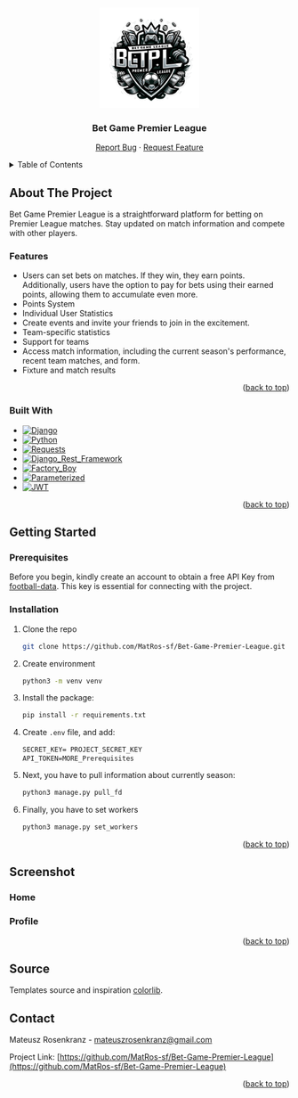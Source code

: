 <a name="readme-top"></a>

<!-- PROJECT LOGO -->
<br />
<div align="center">
  <a href="https://github.com/MatRos-sf/Bet-Game-Premier-League">
    <img src="https://github.com/MatRos-sf/Bet-Game-Premier-League/blob/main/BetGame_PremierLeague/media/website_img/logo.png" alt="Logo" width="180" height="180">
  </a>

<h3 align="center">Bet Game Premier League</h3>

  <p align="center">
    <a href="https://github.com/MatRos-sf/Bet-Game-Premier-League/issues">Report Bug</a>
    ·
    <a href="https://github.com/MatRos-sf/Bet-Game-Premier-League/issues">Request Feature</a>
  </p>
</div>



<!-- TABLE OF CONTENTS -->
<details>
  <summary>Table of Contents</summary>
  <ol>
    <li>
      <a href="#about-the-project">About The Project</a>
      <ul>
        <li><a href="#features">Features</a></li>
        <li><a href="#built-with">Built With</a></li>
      </ul>
    </li>
    <li>
      <a href="#getting-started">Getting Started</a>
      <ul>
        <li><a href="#prerequisites">Prerequisites</a></li>
        <li><a href="#installation">Installation</a></li>
      </ul>
    </li>
    <li><a href="#screenshot">Screenshot</a></li>
    <li><a href="#source">Source</a></li>
    <li><a href="#contact">Contact</a></li>
  </ol>
</details>



<!-- ABOUT THE PROJECT -->
## About The Project

Bet Game Premier League is a straightforward platform for betting on Premier League matches. Stay updated on match information and compete with other players.
### Features
* Users can set bets on matches. If they win, they earn points. Additionally, users have the option to pay for bets using their earned points, allowing them to accumulate even more.
* Points System
* Individual User Statistics
* Create events and invite your friends to join in the excitement.
* Team-specific statistics
* Support for teams
* Access match information, including the current season's performance, recent team matches, and form.
* Fixture and match results


<p align="right">(<a href="#readme-top">back to top</a>)</p>



### Built With

* [![Django][Django]][Django-url]
* [![Python][Python]][Python-url]
* [![Requests][Requests]][Requests-url]
* [![Django_Rest_Framework][Django_Rest_Framework]][Django_Rest_Framework-url]
* [![Factory_Boy][Factory_Boy]][Factory_Boy-url]
* [![Parameterized][Parameterized]][Parameterized-url]
* [![JWT][JWT]][JWT-url]


<p align="right">(<a href="#readme-top">back to top</a>)</p>



<!-- GETTING STARTED -->
## Getting Started
### Prerequisites
Before you begin, kindly create an account to obtain a free API Key from [football-data](https://www.football-data.org/).
This key is essential for connecting with the project.

### Installation
1. Clone the repo
   ```sh
   git clone https://github.com/MatRos-sf/Bet-Game-Premier-League.git
   ```
2. Create environment
   ```sh
   python3 -m venv venv
   ```
3. Install the package:
   ```sh
   pip install -r requirements.txt
   ```
4. Create `.env` file, and add:
    ```text
    SECRET_KEY= PROJECT_SECRET_KEY
    API_TOKEN=MORE_Prerequisites
    ```
5. Next, you have to pull information about currently season:
    ```sh
    python3 manage.py pull_fd
    ```
6. Finally, you have to set workers
    ```sh
    python3 manage.py set_workers
   ```


<p align="right">(<a href="#readme-top">back to top</a>)</p>



<!-- USAGE EXAMPLES -->
## Screenshot

### Home
### Profile

<p align="right">(<a href="#readme-top">back to top</a>)</p>

<!-- More Information -->
## Source
Templates source and inspiration [colorlib](https://colorlib.com).


<!-- CONTACT -->
## Contact

Mateusz Rosenkranz - mateuszrosenkranz@gmail.com

Project Link: [https://github.com/MatRos-sf/Bet-Game-Premier-League](https://github.com/MatRos-sf/Bet-Game-Premier-League)

<p align="right">(<a href="#readme-top">back to top</a>)</p>


<!-- MARKDOWN LINKS & IMAGES -->
<!-- https://www.markdownguide.org/basic-syntax/#reference-style-links -->
[Django]: https://img.shields.io/badge/Django-3.2-092E20?style=for-the-badge&logo=django
[Django-url]: https://www.djangoproject.com/
[Python]: https://img.shields.io/badge/Python-3.10-3776AB?style=for-the-badge&logo=python
[Python-url]: https://www.python.org/
[Requests]: https://img.shields.io/badge/Requests-2.26.0-008080?style=for-the-badge&logo=requests
[Requests-url]: https://docs.python-requests.org/en/latest/
[Django_Rest_Framework]: https://img.shields.io/badge/Django%20Rest%20Framework-3.12-03282C?style=for-the-badge&logo=django
[Django_Rest_Framework-url]: https://www.django-rest-framework.org/
[Factory_Boy]: https://img.shields.io/badge/Factory%20Boy-3.2.0-FF69B4?style=for-the-badge&logo=python
[Factory_Boy-url]: https://factoryboy.readthedocs.io/en/stable/
[Parameterized]: https://img.shields.io/badge/Parameterized-0.8.1-00CED1?style=for-the-badge&logo=python
[Parameterized-url]: https://parameterizedtestcase.readthedocs.io/en/latest/
[JWT]: https://img.shields.io/badge/DRF%20Simple%20JWT-4.9.0-1E90FF?style=for-the-badge&logo=django
[JWT-url]: https://django-rest-framework-simplejwt.readthedocs.io/en/latest/
